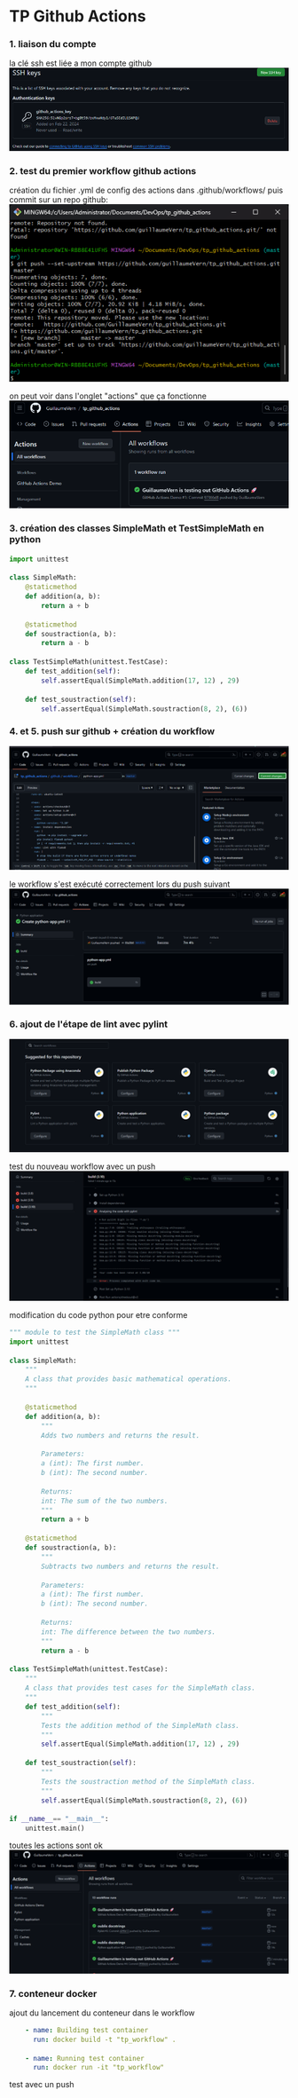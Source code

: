 # TP Github Actions
### 1. liaison du compte 

la clé ssh est liée a mon compte github
![cle ssh](image.png)

### 2. test du premier workflow github actions

création du fichier .yml de config des actions dans .github/workflows/
puis commit sur un repo github:
![commit](image-1.png)

on peut voir dans l'onglet "actions" que ça fonctionne
![action proof](image-2.png)

### 3. création des classes SimpleMath et TestSimpleMath en python

```py
import unittest

class SimpleMath:
    @staticmethod
    def addition(a, b):
        return a + b
    
    @staticmethod
    def soustraction(a, b):
        return a - b

class TestSimpleMath(unittest.TestCase):
    def test_addition(self):
        self.assertEqual(SimpleMath.addition(17, 12) , 29)

    def test_soustraction(self):
        self.assertEqual(SimpleMath.soustraction(8, 2), (6))
```

### 4. et 5. push sur github + création du workflow


![alt text](image-3.png)

le workflow s'est exécuté correctement lors du push suivant
![alt text](image-4.png)


### 6. ajout de l'étape de lint avec pylint

![alt text](image-5.png)

test du nouveau workflow avec un push
![alt text](image-6.png)

modification du code python pour etre conforme
```py
""" module to test the SimpleMath class """
import unittest

class SimpleMath:
    """
    A class that provides basic mathematical operations.
    """

    @staticmethod
    def addition(a, b):
        """
        Adds two numbers and returns the result.

        Parameters:
        a (int): The first number.
        b (int): The second number.

        Returns:
        int: The sum of the two numbers.
        """
        return a + b

    @staticmethod
    def soustraction(a, b):
        """
        Subtracts two numbers and returns the result.

        Parameters:
        a (int): The first number.
        b (int): The second number.

        Returns:
        int: The difference between the two numbers.
        """
        return a - b

class TestSimpleMath(unittest.TestCase):
    """
    A class that provides test cases for the SimpleMath class.
    """
    def test_addition(self):
        """
        Tests the addition method of the SimpleMath class.
        """
        self.assertEqual(SimpleMath.addition(17, 12) , 29)

    def test_soustraction(self):
        """
        Tests the soustraction method of the SimpleMath class.
        """
        self.assertEqual(SimpleMath.soustraction(8, 2), (6))

if __name__== "__main__":
    unittest.main()
```
toutes les actions sont ok
![alt text](image-7.png)

### 7. conteneur docker

ajout du lancement du conteneur dans le workflow
```yml
    - name: Building test container
      run: docker build -t "tp_workflow" .

    - name: Running test container
      run: docker run -it "tp_workflow"
```

test avec un push

